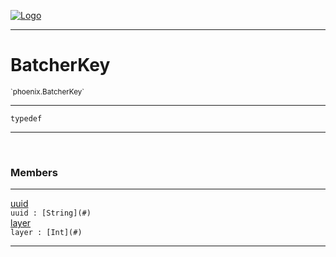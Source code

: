
[![Logo](../../images/logo.png)](../../api/index.html)

---



<h1>BatcherKey</h1>
<small>`phoenix.BatcherKey`</small>



---

`typedef`

---

&nbsp;
&nbsp;



<h3>Members</h3> <hr/><span class="member apipage">
                <a name="uuid"><a class="lift" href="#uuid">uuid</a></a><div class="clear"></div><code class="signature apipage">uuid : [String](#)</code><br/></span>
            <span class="small_desc_flat"></span><span class="member apipage">
                <a name="layer"><a class="lift" href="#layer">layer</a></a><div class="clear"></div><code class="signature apipage">layer : [Int](#)</code><br/></span>
            <span class="small_desc_flat"></span>







---

&nbsp;
&nbsp;
&nbsp;
&nbsp;
